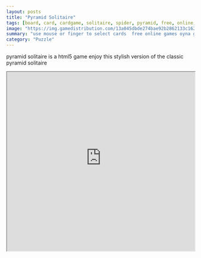 ```yaml
---
layout: posts
title: "Pyramid Solitaire"
tags: [board, card, cardgame, solitaire, spider, pyramid, free, online, games, oyna, game, free, games, play, play, games]
image: "https://img.gamedistribution.com/13a045dbde274bae92b2862133c16223.jpg"
summary: "use mouse or finger to select cards  free online games oyna game free games play play games"
category: "Puzzle"
---
```


pyramid solitaire is a html5 game enjoy this stylish version of the classic pyramid solitaire

<iframe width="100%" height="480px;" src="https://html5.gamedistribution.com/13a045dbde274bae92b2862133c16223/"></iframe>
